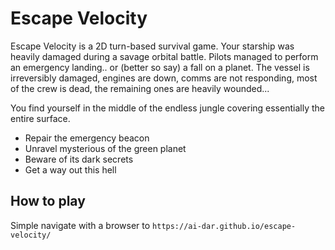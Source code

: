 # Escape Velocity

Escape Velocity is a 2D turn-based survival game. Your starship was heavily damaged during a savage orbital battle. Pilots managed to perform an emergency landing.. or (better so say) a fall on a planet. The vessel is irreversibly damaged, engines are down, comms are not responding, most of the crew is dead, the remaining ones are heavily wounded... 

You find yourself in the middle of the endless jungle covering essentially the entire surface. 
* Repair the emergency beacon
* Unravel mysterious of the green planet
* Beware of its dark secrets
* Get a way out this hell

## How to play

Simple navigate with a browser to 
`https://ai-dar.github.io/escape-velocity/`